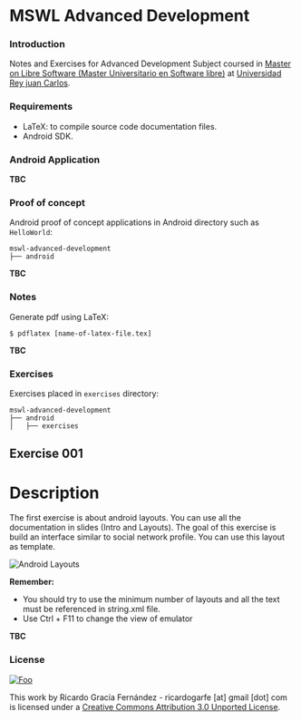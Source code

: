 MSWL Advanced Development
==========================

### Introduction

Notes and Exercises for Advanced Development Subject coursed in [Master on Libre Software (Master Universitario en Software libre)](http://master.libresoft.es/) at [Universidad Rey juan Carlos](http://www.urjc.es/).

### Requirements

* LaTeX: to compile source code documentation files.
* Android SDK.

### Android Application

**TBC**

### Proof of concept

Android proof of concept applications in Android directory such as `HelloWorld`:

```shell
mswl-advanced-development
├── android
```

**TBC**

### Notes

Generate pdf using LaTeX:

```shell
$ pdflatex [name-of-latex-file.tex]
```

**TBC**

### Exercises

Exercises placed in `exercises` directory:

```shell
mswl-advanced-development
├── android
│   ├── exercises
```

## Exercise 001

# Description 

The first exercise is about android layouts. You can use all the documentation in slides (Intro and Layouts). The goal of this exercise is build an interface similar to social network profile. 
You can use this layout as template.

![Android Layouts](https://raw.github.com/ricardogarfe/mswl-advanced-development/master/android/exercises/exercise-001/exercise-001-layout.png)

**Remember:**

* You should try to use the minimum number of layouts and all the text must be referenced in string.xml file. 
* Use Ctrl + F11 to change the view of emulator


**TBC**

### License

<a href="http://creativecommons.org/licenses/by/3.0/" rel="Creative Commons Attribution 3.0">![Foo](http://i.creativecommons.org/l/by/3.0/88x31.png)</a>

This work by Ricardo Gracía Fernández - ricardogarfe [at] gmail [dot] com is licensed under a [Creative Commons Attribution 3.0 Unported License](http://creativecommons.org/licenses/by/3.0/).

